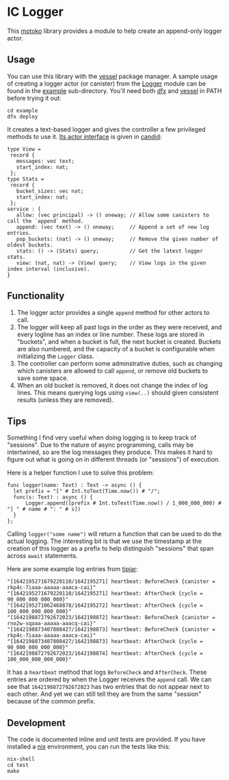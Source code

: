 # IC Logger

This [motoko] library provides a module to help create an append-only logger actor.

## Usage

You can use this library with the [vessel] package manager.
A sample usage of creating a logger actor (or canister) from the [Logger](./src/Logger.mo) module can be found in the [example](./example/) sub-directory.
You'll need both [dfx] and [vessel] in PATH before trying it out:

```
cd example
dfx deploy
```

It creates a text-based logger and gives the controller a few privileged methods to use it.
[Its actor interface](./example/TextLogger.did) is given in [candid]:

```
type View = 
 record {
   messages: vec text;
   start_index: nat;
 };
type Stats = 
 record {
   bucket_sizes: vec nat;
   start_index: nat;
 };
service : {
   allow: (vec principal) -> () oneway; // Allow some canisters to call the `append` method.
   append: (vec text) -> () oneway;     // Append a set of new log entries.
   pop_buckets: (nat) -> () oneway;     // Remove the given number of oldest buckets.
   stats: () -> (Stats) query;          // Get the latest logger stats.
   view: (nat, nat) -> (View) query;    // View logs in the given index interval (inclusive).
}
```

## Functionality

1. The logger actor provides a single `append` method for other actors to call.
2. The logger will keep all past logs in the order as they were received, and every logline has an index or line number.
   These logs are stored in "buckets", and when a bucket is full, the next bucket is created.
   Buckets are also numbered, and the capacity of a bucket is configurable when initializing the `Logger` class.
3. The controller can perform some adminstrative duties, such as changing which canisters are allowed to call `append`, or remove old buckets to save some space.
4. When an old bucket is removed, it does not change the index of log lines. This means querying logs using `view(..)` should given consistent results (unless they are removed).

## Tips

Something I find very useful when doing logging is to keep track of "sessions".
Due to the nature of async programming, calls may be intertwined, so are the log messages they produce.
This makes it hard to figure out what is going on in different threads (or "sessions") of execution.

Here is a helper function I use to solve this problem:

```
func logger(name: Text) : Text -> async () {
  let prefix = "[" # Int.toText(Time.now()) # "/";
  func(s: Text) : async () {
      Logger.append([prefix # Int.toText(Time.now() / 1_000_000_000) # "] " # name # ": " # s])
  }
};
```

Calling `logger("some name")` will return a function that can be used to do the actual logging.
The interesting bit is that we use the timestamp at the creation of this logger as a prefix to help distinguish "sessions" that span across `await` statements.

Here are some example log entries from [tipjar]:

```
"[1642195271679220110/1642195271] heartbeat: BeforeCheck {canister = rkp4c-7iaaa-aaaaa-aaaca-cai}"
"[1642195271679220110/1642195271] heartbeat: AfterCheck {cycle = 90_000_000_000_000}"
"[1642195271062468878/1642195272] heartbeat: AfterCheck {cycle = 100_000_000_000_000}"
"[1642198872792672023/1642198872] heartbeat: BeforeCheck {canister = rno2w-sqaaa-aaaaa-aaacq-cai}"
"[1642198873407808427/1642198873] heartbeat: BeforeCheck {canister = rkp4c-7iaaa-aaaaa-aaaca-cai}"
"[1642198873407808427/1642198873] heartbeat: AfterCheck {cycle = 90_000_000_000_000}"
"[1642198872792672023/1642198874] heartbeat: AfterCheck {cycle = 100_000_000_000_000}"
```

It has a `heartbeat` method that logs `BeforeCheck` and `AfterCheck`.
These entries are ordered by when the Logger receives the `append` call.
We can see that `1642198872792672023` has two entries that do not appear next to each other.
And yet we can still tell they are from the same "session" because of the common prefix.

## Development

The code is documented inline and unit tests are provided.
If you have installed a [nix] environment, you can run the tests like this:

```
nix-shell
cd test
make
```

[motoko]: https://github.com/dfinity/motoko
[vessel]: https://github.com/dfinity/vessel
[candid]: https://github.com/dfinity/candid
[dfx]: https://github.com/dfinity/sdk
[nix]: https://github.com/NixOS/nix
[tipjar]: https://github.com/ninegua/tipjar
